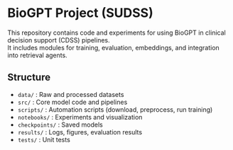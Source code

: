 # BioGPT Project (SUDSS)

This repository contains code and experiments for using BioGPT in clinical decision support (CDSS) pipelines.  
It includes modules for training, evaluation, embeddings, and integration into retrieval agents.

## Structure
- `data/` : Raw and processed datasets
- `src/`  : Core model code and pipelines
- `scripts/` : Automation scripts (download, preprocess, run training)
- `notebooks/` : Experiments and visualization
- `checkpoints/` : Saved models
- `results/` : Logs, figures, evaluation results
- `tests/` : Unit tests
